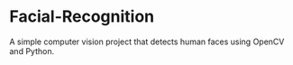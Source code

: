 # Facial-Recognition

A simple computer vision project that detects human faces using OpenCV and Python.
